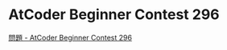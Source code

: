 AtCoder Beginner Contest 296
===

[問題 - AtCoder Beginner Contest 296](https://atcoder.jp/contests/abc296/tasks)
